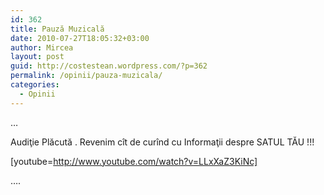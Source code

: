 ```yaml
---
id: 362
title: Pauză Muzicală
date: 2010-07-27T18:05:32+03:00
author: Mircea
layout: post
guid: http://costestean.wordpress.com/?p=362
permalink: /opinii/pauza-muzicala/
categories:
  - Opinii
---
```

&#8230; 

Audiţie Plăcută . Revenim cît de curînd cu Informaţii despre SATUL TĂU !!! 

[youtube=http://www.youtube.com/watch?v=LLxXaZ3KiNc]

&#8230;.
